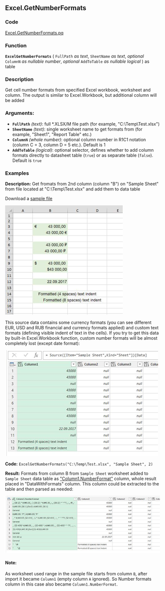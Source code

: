 ## Excel.GetNumberFormats 

### Code

[Excel.GetNumberFormats.pq](/NumberFormats/Excel.GetNumberFormats.pq)

### Function

**`ExcelGetNumberFormats`**
(
`FullPath` *as text*, 
`SheetName` *as text*, 
*optional* `ColumnN` *as nullable number*, 
*optional* `AddToTable` *as nullable logical*
) as table

### Description

Get cell number formats from specified Excel workbook, worksheet and column. The output is similar to Excel.Workbook, but additional column will be added
		
### Arguments:
		
- **`FullPath`** *(text)*: full *.XLSX/M file path (for example, "C:\Temp\Test.xlsx")
- **`SheetName`** *(text)*: single worksheet name to get formats from (for example, "Sheet1", "Report Table" etc.)
- **`ColumnN`** *(whole number)*: optional column number in R1C1 notation (column C = 3, column D = 5 etc.). Default is 1
- **`AddToTable`** *(logical)*: optional selector, defines whether to add column formats directly to datasheet table (`true`) or as separate table (`false`). Default is `true` 
		
### Examples
**Description:**  Get fromats from 2nd column (column "B") on "Sample Sheet" from file located at "C:\Temp\Test.xlsx" and add them to data table

Download a [sample file](/NumberFormats/Docs%20and%20samples/ExcelGetNumberFormats%20Sample.xlsx)

![Source data sample](/NumberFormats/Docs%20and%20samples/Sample%20Source%20data.JPG "Source data sample")

This source data contains some currency formats (you can see different EUR, USD and RUB financial and currency formats applied) and custom text formats (defining visible indent of text in the cells). If you try to get this data by built-in Excel.Workbook function, custom number formats will be almost completely lost (except date format):

![Sample load by Excel.Workbook function](/NumberFormats/Docs%20and%20samples/Sample%20ExcelWorkbook%20load.JPG "Sample load by Excel.Workbook function")

**Code:** `ExcelGetNumberFormats("C:\Temp\Test.xlsx", "Sample Sheet", 2)`

**Result:** Formats from column B from `Sample Sheet` worksheet added to `Sample Sheet` data table as ["Column1.NumberFormat"](#note) column, whole result placed in "DataWithFormats" column. This column could be extracted to the table and then parsed as needed:

![Excel.GetNumberFormats Function Output](/NumberFormats/Docs%20and%20samples/Sample%20ExcelGetNumberFormats%20Function%20Output.JPG "Excel.GetNumberFormats Function Output")

#### Note:
As worksheet used range in the sample file starts from column `B`, after import it became `Column1` (empty column `A` ignored). So Number formats column in this case also became `Column1.NumberFormat`.
